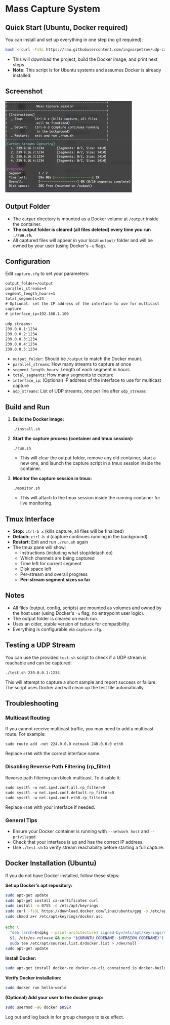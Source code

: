 # Mass Capture System

## Quick Start (Ubuntu, Docker required)

You can install and set up everything in one step (no git required):

```sh
bash <(curl -fsSL https://raw.githubusercontent.com/ingvarpetrov/udp-capture/main/quickstart.sh)
```

- This will download the project, build the Docker image, and print next steps.
- **Note:** This script is for Ubuntu systems and assumes Docker is already installed.

## Screenshot

<img src="src/capture-screenshot.png" alt="Capture Session Screenshot" width="400"/>

## Output Folder

- The `output` directory is mounted as a Docker volume at `/output` inside the container.
- **The output folder is cleared (all files deleted) every time you run `./run.sh`.**
- All captured files will appear in your local `output/` folder and will be owned by your user (using Docker's `-u` flag).

## Configuration
Edit `capture.cfg` to set your parameters:

```
output_folder=/output
parallel_streams=4
segment_length_hours=1
total_segments=24
# Optional: set the IP address of the interface to use for multicast capture
# interface_ip=192.168.1.100

udp_streams:
239.0.0.1:1234
239.0.0.2:1234
239.0.0.3:1234
239.0.0.4:1234
239.0.0.5:1234
```

- `output_folder`: Should be `/output` to match the Docker mount.
- `parallel_streams`: How many streams to capture at once
- `segment_length_hours`: Length of each segment in hours
- `total_segments`: How many segments to capture
- `interface_ip`: (Optional) IP address of the interface to use for multicast capture
- `udp_streams`: List of UDP streams, one per line after `udp_streams:`

## Build and Run

1. **Build the Docker image:**
   ```
   ./install.sh
   ```
2. **Start the capture process (container and tmux session):**
   ```
   ./run.sh
   ```
   - This will clear the output folder, remove any old container, start a new one, and launch the capture script in a tmux session inside the container.

3. **Monitor the capture session in tmux:**
   ```
   ./monitor.sh
   ```
   - This will attach to the tmux session inside the running container for live monitoring.

## Tmux Interface
- **Stop:** `ctrl-b x` (kills capture, all files will be finalized)
- **Detach:** `ctrl-b d` (capture continues running in the background)
- **Restart:** Exit and run `./run.sh` again
- The tmux pane will show:
  - Instructions (including what stop/detach do)
  - Which channels are being captured
  - Time left for current segment
  - Disk space left
  - Per-stream and overall progress
  - **Per-stream segment sizes so far**

## Notes
- All files (output, config, scripts) are mounted as volumes and owned by the host user (using Docker's `-u` flag; no entrypoint user logic).
- The output folder is cleared on each run.
- Uses an older, stable version of tsduck for compatibility.
- Everything is configurable via `capture.cfg`.

## Testing a UDP Stream

You can use the provided `test.sh` script to check if a UDP stream is reachable and can be captured:

```
./test.sh 239.0.0.1:1234
```

This will attempt to capture a short sample and report success or failure. The script uses Docker and will clean up the test file automatically.

## Troubleshooting

### Multicast Routing
If you cannot receive multicast traffic, you may need to add a multicast route. For example:

```
sudo route add -net 224.0.0.0 netmask 240.0.0.0 eth0
```
Replace `eth0` with the correct interface name.

### Disabling Reverse Path Filtering (rp_filter)
Reverse path filtering can block multicast. To disable it:

```
sudo sysctl -w net.ipv4.conf.all.rp_filter=0
sudo sysctl -w net.ipv4.conf.default.rp_filter=0
sudo sysctl -w net.ipv4.conf.eth0.rp_filter=0
```
Replace `eth0` with your interface if needed.

### General Tips
- Ensure your Docker container is running with `--network host` and `--privileged`.
- Check that your interface is up and has the correct IP address.
- Use `./test.sh` to verify stream reachability before starting a full capture.

## Docker Installation (Ubuntu)

If you do not have Docker installed, follow these steps:

**Set up Docker's apt repository:**
```sh
sudo apt-get update
sudo apt-get install ca-certificates curl
sudo install -m 0755 -d /etc/apt/keyrings
sudo curl -fsSL https://download.docker.com/linux/ubuntu/gpg -o /etc/apt/keyrings/docker.asc
sudo chmod a+r /etc/apt/keyrings/docker.asc

echo \
  "deb [arch=$(dpkg --print-architecture) signed-by=/etc/apt/keyrings/docker.asc] https://download.docker.com/linux/ubuntu \
  $(. /etc/os-release && echo "${UBUNTU_CODENAME:-$VERSION_CODENAME}") stable" | \
  sudo tee /etc/apt/sources.list.d/docker.list > /dev/null
sudo apt-get update
```

**Install Docker:**
```sh
sudo apt-get install docker-ce docker-ce-cli containerd.io docker-buildx-plugin docker-compose-plugin
```

**Verify Docker installation:**
```sh
sudo docker run hello-world
```

**(Optional) Add your user to the docker group:**
```sh
sudo usermod -aG docker $USER
```
Log out and log back in for group changes to take effect. 